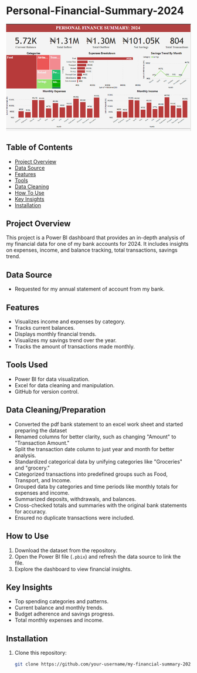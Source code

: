 # Personal-Financial-Summary-2024

![Dashboard Overview](https://github.com/Kadiku/Personal-Financial-Summary-2024/blob/main/Personal%20Financial%20Summary%20Dashboard.png)

## Table of Contents
- [Project Overview](##Project-Overview)
- [Data Source](##Data-Source)
- [Features](##Features)
- [Tools](##Tools-Used)
- [Data Cleaning](##Data-Cleaning/Preparation)
- [How To Use](##How-to-Use)
- [Key Insights](##Key-Insights)
- [Installation](##Installation)

## Project Overview
This project is a Power BI dashboard that provides an in-depth analysis of my financial data for one of my bank accounts for 2024. It includes insights on expenses, income, and balance tracking, total transactions, savings trend.

## Data Source
- Requested for my annual statement of account from my bank.

## Features
- Visualizes income and expenses by category.
- Tracks current balances.
- Displays monthly financial trends.
- Visualizes my savings trend over the year.
- Tracks the amount of transactions made monthly.

## Tools Used
- Power BI for data visualization.
- Excel for data cleaning and manipulation.
- GitHub for version control.

## Data Cleaning/Preparation
- Converted the pdf bank statement to an excel work sheet and started preparing the dataset
- Renamed columns for better clarity, such as changing "Amount" to "Transaction Amount."
- Split the transaction date column to just year and month for better analysis.
- Standardized categorical data by unifying categories like "Groceries" and "grocery."
- Categorized transactions into predefined groups such as Food, Transport, and Income.
- Grouped data by categories and time periods like monthly totals for expenses and income.
- Summarized deposits, withdrawals, and balances.
- Cross-checked totals and summaries with the original bank statements for accuracy.
- Ensured no duplicate transactions were included.

## How to Use
1. Download the dataset from the repository.
2. Open the Power BI file (`.pbix`) and refresh the data source to link the file.
3. Explore the dashboard to view financial insights.

## Key Insights
- Top spending categories and patterns.
- Current balance and monthly trends.
- Budget adherence and savings progress.
- Total monthly expenses and income.

## Installation
1. Clone this repository:
   ```bash
   git clone https://github.com/your-username/my-financial-summary-2024.git
